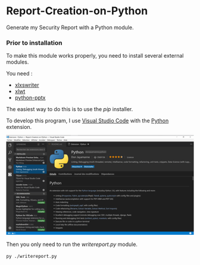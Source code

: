 # Report-Creation-on-Python
Generate my Security Report with a Python module.

### Prior to installation
To make this module works properly, you need to install several external modules.

You need :
* [xlxswriter](https://xlsxwriter.readthedocs.io/index.html)
* [xlwt](https://pypi.python.org/pypi/xlwt)
* [python-pptx](https://python-pptx.readthedocs.io/en/latest/#)

The easiest way to do this is to use the *pip* installer.

To develop this program, I use [Visual Studio Code](https://code.visualstudio.com/) with the [Python](https://marketplace.visualstudio.com/items?itemName=donjayamanne.python) extension.

![Visual Studio Code and Python Extension](./ReadmeImages/VisualStudioAndPythonExtension.png)

Then you only need to run the *writereport.py* module.

`py ./writereport.py`
